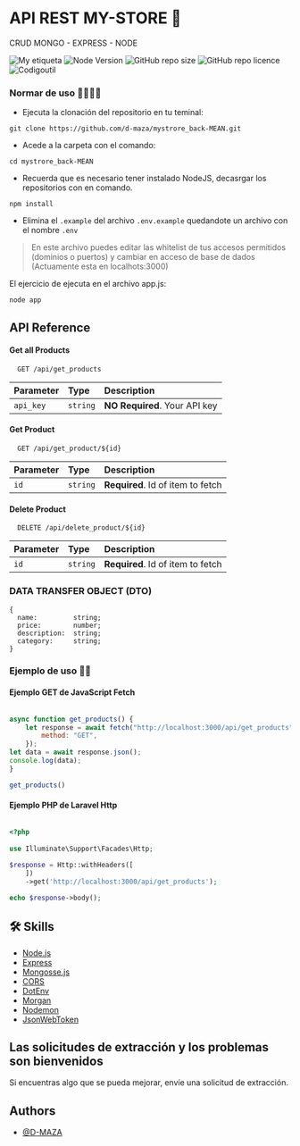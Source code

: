 #  API REST MY-STORE 🛒

CRUD MONGO - EXPRESS - NODE

![My etiqueta](https://img.shields.io/badge/David%20Maza-DiveCode%F0%9F%90%99-blue)  ![Node Version](https://img.shields.io/badge/Node-v18.12.1-green) ![GitHub repo size](https://img.shields.io/github/repo-size/d-maza/mystrore_back-MEAN) ![GitHub repo licence](https://img.shields.io/github/license/d-maza/mystrore_back-MEAN) ![Codigoutil](https://img.shields.io/badge/Co--Founder-CodigoUtil%F0%9F%92%A1-orange) 

### Normar de uso 🤜🏼🤛🏼

- Ejecuta la clonación del repositorio en tu teminal:

``git clone https://github.com/d-maza/mystrore_back-MEAN.git``



- Acede a la carpeta con el comando:

`cd mystrore_back-MEAN`


- Recuerda que es necesario tener instalado NodeJS, decasrgar los repositorios con en comando.

 `npm install `


- Elimina el `.example` del archivo `.env.example` quedandote un archivo con el nombre `.env`


> En este archivo puedes editar las whitelist de tus accesos permitidos (dominios o puertos) y cambiar en acceso de base de dados (Actuamente esta en localhots:3000)

El ejercicio de ejecuta en el archivo app.js:

 `node app`

 
## API Reference

#### Get all Products

```http
  GET /api/get_products
```

| Parameter | Type     | Description                |
| :-------- | :------- | :------------------------- |
| `api_key` | `string` | **NO Required**. Your API key |

#### Get Product

```http
  GET /api/get_product/${id}
```

| Parameter | Type     | Description                       |
| :-------- | :------- | :-------------------------------- |
| `id`      | `string` | **Required**. Id of item to fetch |


#### Delete Product
```http
  DELETE /api/delete_product/${id}
```

| Parameter | Type     | Description                       |
| :-------- | :------- | :-------------------------------- |
| `id`      | `string` | **Required**. Id of item to fetch |


### DATA TRANSFER OBJECT (DTO)
```
{
  name:         string;
  price:        number;
  description:  string;
  category:     string;
}
```


### Ejemplo de uso 🐱‍💻

#### Ejemplo GET de JavaScript Fetch 
 
```javascript

async function get_products() {
    let response = await fetch("http://localhost:3000/api/get_products", {
        method: "GET",
    });
let data = await response.json();
console.log(data);
}

get_products()
```


#### Ejemplo PHP de Laravel Http
```php

<?php
 
use Illuminate\Support\Facades\Http;
 
$response = Http::withHeaders([ 
    ]) 
    ->get('http://localhost:3000/api/get_products'); 

echo $response->body();
```
## 🛠 Skills

- [Node.js](https://nodejs.org/es/)
- [Express](http://expressjs.com/)
- [Mongosse.js](https://mongoosejs.com/)
- [CORS](http://expressjs.com/)
- [DotEnv](https://www.npmjs.com/package/dotenv)
- [Morgan](https://www.npmjs.com/package/morgan)
- [Nodemon](https://nodemon.io/)
- [JsonWebToken](https://www.npmjs.com/package/jsonwebtoken)



## Las solicitudes de extracción y los problemas son bienvenidos

Si encuentras algo que se pueda mejorar, envíe una solicitud de extracción. 

## Authors

- [@D-MAZA](https://github.com/d-maza)


